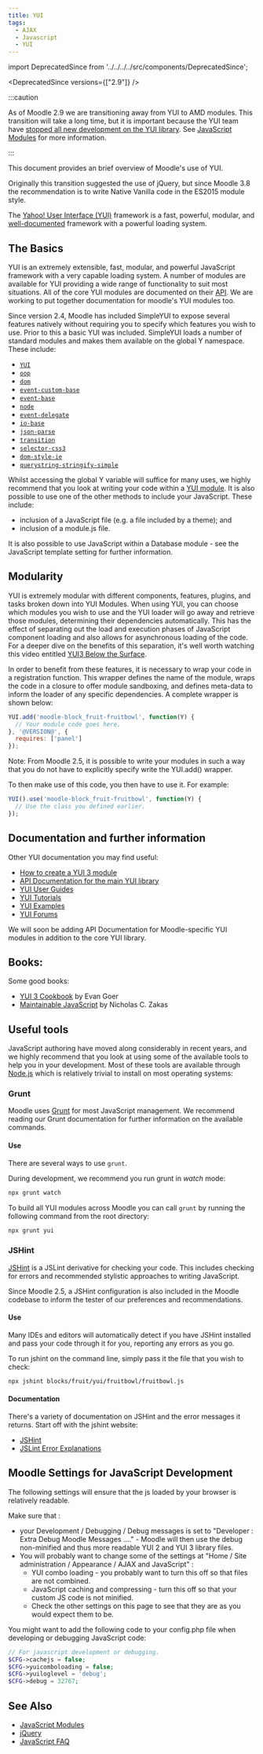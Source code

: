 ```yaml
---
title: YUI
tags:
  - AJAX
  - Javascript
  - YUI
---
```


import DeprecatedSince from '../../../../src/components/DeprecatedSince';

<DeprecatedSince versions={["2.9"]} />

:::caution

As of Moodle 2.9 we are transitioning away from YUI to AMD modules. This transition will take a long time, but it is important because the YUI team have [stopped all new development on the YUI library](http://yahooeng.tumblr.com/post/96098168666/important-announcement-regarding-yui). See [JavaScript Modules](https://docs.moodle.org/dev/_Javascript_Modules_) for more information.

:::

This document provides an brief overview of Moodle's use of YUI.

Originally this transition suggested the use of jQuery, but since Moodle 3.8 the recommendation is to write Native Vanilla code in the ES2015 module style.

The [Yahoo! User Interface (YUI)](http://yuilibrary.com) framework is a fast, powerful, modular, and [well-documented](http://yuilibrary.com/yui/docs/api/) framework with a powerful loading system.

## The Basics

YUI is an extremely extensible, fast, modular, and powerful JavaScript framework with a very capable loading system.
A number of modules are available for YUI providing a wide range of functionality to suit most situations.
All of the core YUI modules are documented on their [API](http://yuilibrary.com/yui/docs/api/). We are working to put together documentation for moodle's YUI modules too.

Since version 2.4, Moodle has included SimpleYUI to expose several features natively without requiring you to specify which features you wish to use. Prior to this a basic YUI was included. SimpleYUI loads a number of standard modules and makes them available on the global Y namespace. These include:

- [`YUI`](http://yuilibrary.com/yui/docs/api/classes/YUI.html)
- [`oop`](http://yuilibrary.com/yui/docs/api/modules/oop.html)
- [`dom`](http://yuilibrary.com/yui/docs/api/classes/DOM.html)
- [`event-custom-base`](http://yuilibrary.com/yui/docs/api/modules/event-custom-base.html)
- [`event-base`](http://yuilibrary.com/yui/docs/api/modules/event-base.html)
- [`node`](http://yuilibrary.com/yui/docs/api/classes/Node.html)
- [`event-delegate`](http://yuilibrary.com/yui/docs/api/modules/event-delegate.html)
- [`io-base`](http://yuilibrary.com/yui/docs/api/modules/io-base.html)
- [`json-parse`](http://yuilibrary.com/yui/docs/api/modules/json-parse.html)
- [`transition`](http://yuilibrary.com/yui/docs/api/modules/transition.html)
- [`selector-css3`](http://yuilibrary.com/yui/docs/api/modules/selector-css3.html)
- [`dom-style-ie`](http://yuilibrary.com/yui/docs/api/modules/dom-style-ie.html)
- [`querystring-stringify-simple`](http://yuilibrary.com/yui/docs/api/modules/querystring-stringify-simple.html)

Whilst accessing the global Y variable will suffice for many uses, we highly recommend that you look at writing your code within a [YUI module](https://docs.moodle.org/dev/How_to_create_a_YUI_3_module). It is also possible to use one of the other methods to include your JavaScript. These include:

- inclusion of a JavaScript file (e.g. a file included by a theme); and
- inclusion of a module.js file.

It is also possible to use JavaScript within a Database module - see the JavaScript template setting for further information.

## Modularity

YUI is extremely modular with different components, features, plugins, and tasks broken down into YUI Modules. When using YUI, you can choose which modules you wish to use and the YUI loader will go away and retrieve those modules, determining their dependencies automatically. This has the effect of separating out the load and execution phases of JavaScript component loading and also allows for asynchronous loading of the code. For a deeper dive on the benefits of this separation, it's well worth watching this video entitled [YUI3 Below the Surface](http://www.youtube.com/watch?v=XdM0GJEnlNU).

In order to benefit from these features, it is necessary to wrap your code in a registration function. This wrapper defines the name of the module, wraps the code in a closure to offer module sandboxing, and defines meta-data to inform the loader of any specific dependencies. A complete wrapper is shown below:

```javascript
YUI.add('moodle-block_fruit-fruitbowl', function(Y) {
  // Your module code goes here.
}, '@VERSION@', {
  requires: ['panel']
});
```

Note: From Moodle 2.5, it is possible to write your modules in such a way that you do not have to explicitly specify write the YUI.add() wrapper.

To then make use of this code, you then have to use it. For example:

```javascript
YUI().use('moodle-block_fruit-fruitbowl', function(Y) {
  // Use the class you defined earlier.
});
```

## Documentation and further information

Other YUI documentation you may find useful:

- [How to create a YUI 3 module](https://docs.moodle.org/dev/How_to_create_a_YUI_3_module)
- [API Documentation for the main YUI library](http://yuilibrary.com/yui/docs/api/)
- [YUI User Guides](http://yuilibrary.com/yui/docs/guides/)
- [YUI Tutorials](http://yuilibrary.com/yui/docs/tutorials/)
- [YUI Examples](http://yuilibrary.com/yui/docs/examples/)
- [YUI Forums](http://yuilibrary.com/forum/)

We will soon be adding API Documentation for Moodle-specific YUI modules in addition to the core YUI library.

## Books:

<!-- cspell:ignore Zakas -->

Some good books:

- [YUI 3 Cookbook](http://shop.oreilly.com/product/0636920013303.do) by Evan Goer
- [Maintainable JavaScript](http://shop.oreilly.com/product/0636920025245.do) by Nicholas C. Zakas

## Useful tools

JavaScript authoring have moved along considerably in recent years, and we highly recommend that you look at using some of the available tools to help you in your development. Most of these tools are available through [Node.js](http://nodejs.org) which is relatively trivial to install on most operating systems:

### Grunt

Moodle uses [Grunt](../index.md#grunt) for most JavaScript management. We recommend reading our Grunt documentation for further information on the available commands.

#### Use

There are several ways to use `grunt`.

During development, we recommend you run grunt in _watch_ mode:

```bash
npx grunt watch
```

To build all YUI modules across Moodle you can call `grunt` by running the following command from the root directory:

```bash
npx grunt yui
```

### JSHint

[JSHint](http://jshint.com) is a JSLint derivative for checking your code. This includes checking for errors and recommended stylistic approaches to writing JavaScript.

Since Moodle 2.5, a JSHint configuration is also included in the Moodle codebase to inform the tester of our preferences and recommendations.

#### Use

Many IDEs and editors will automatically detect if you have JSHint installed and pass your code through it for you, reporting any errors as you go.

To run jshint on the command line, simply pass it the file that you wish to check:

```bash
npx jshint blocks/fruit/yui/fruitbowl/fruitbowl.js
```

#### Documentation

There's a variety of documentation on JSHint and the error messages it returns. Start off with the jshint website:

- [JSHint](http://jshint.com)
- [JSLint Error Explanations](http://jslinterrors.com)

## Moodle Settings for JavaScript Development

The following settings will ensure that the js loaded by your browser is relatively readable.

Make sure that :

- your  Development / Debugging / Debug messages is set to "Developer : Extra Debug Moodle Messages ...." - Moodle will then use the debug non-minified and thus more readable YUI 2 and YUI 3 library files.
- You will probably want to change some of the settings at "Home / Site administration / Appearance / AJAX and JavaScript" :
  - YUI combo loading - you probably want to turn this off so that files are not combined.
  - JavaScript caching and compressing - turn this off so that your custom JS code is not minified.
  - Check the other settings on this page to see that they are as you would expect them to be.

You might want to add the following code to your config.php file when developing or debugging JavaScript code:

```php
// For javascript development or debugging.
$CFG->cachejs = false;
$CFG->yuicomboloading = false;
$CFG->yuiloglevel = 'debug';
$CFG->debug = 32767;
```

## See Also

- [JavaScript Modules](https://docs.moodle.org/dev/Javascript_Modules)
- [jQuery](../jquery/index.md)
- [JavaScript FAQ](https://docs.moodle.org/dev/JavaScript_FAQ)
